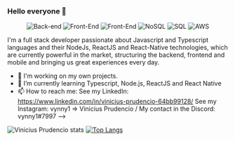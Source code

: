 ### Hello everyone 👋

<p align="center">
  
  <img alt="Back-end" src="https://img.shields.io/badge/Back--end-NodeJs-green">

  <img alt="Front-End" src="https://img.shields.io/badge/Front--end-React%20%7C%20Angular-blue">
  
  <img alt="Front-End" src="https://img.shields.io/badge/Mobile-React--Native-blue">
  
  <img alt="NoSQL" src="https://img.shields.io/badge/NoSQL-MongoDB-green"/>
  
  <img alt="SQL" src="https://img.shields.io/badge/SQL-PosgreSQL-blue"/>
  
  <img alt="AWS" src="https://img.shields.io/badge/Cloud-AWS-orange"/>
 
</p>

I'm a full stack developer passionate about Javascript and Typescript languages and their NodeJs, ReactJS and React-Native technologies, which are currently powerful in the market, structuring the backend, frontend and mobile and bringing us great experiences every day. 

- 🔭 I'm working on my own projects.
- 🌱 I’m currently learning Typescript, Node.js, ReactJS and React Native
- 📫 How to reach me: 
  See my LinkedIn: https://www.linkedin.com/in/vinicius-prudencio-64bb99128/
  See my Instagram: vynny1 => Vinicius Prudencio /
  My contact in the Discord: vynny1#7997
-->

![Vinicius Prudencio stats](https://github-readme-stats.vercel.app/api?username=vynnydev&show_icons=true)
[![Top Langs](https://github-readme-stats.vercel.app/api/top-langs/?username=vynnydev&layout=compact)](https://github.com/anuraghazra/github-readme-stats)
